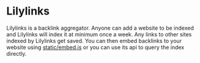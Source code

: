 # Lilylinks

Lilylinks is a backlink aggregator. Anyone can add a website to be indexed and Lilylinks will index it at minimum once a week. 
Any links to other sites indexed by Lilylinks get saved. You can then embed backlinks to your website using [static/embed.js](/static/embed.js)
or you can use its api to query the index directly.
